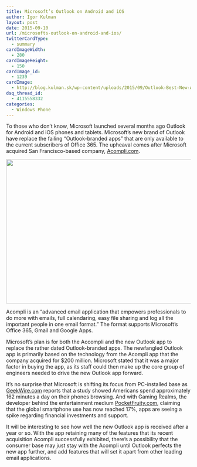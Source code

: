 ```yaml
---
title: Microsoft’s Outlook on Android and iOS
author: Igor Kulman
layout: post
date: 2015-09-10
url: /microsofts-outlook-on-android-and-ios/
twitterCardType:
  - summary
cardImageWidth:
  - 280
cardImageHeight:
  - 150
cardImage_id:
  - 1239
cardImage:
  - http://blog.kulman.sk/wp-content/uploads/2015/09/Outlook-Best-New-Apps.png
dsq_thread_id:
  - 4115558332
categories:
  - Windows Phone
---
```

To those who don’t know, Microsoft launched several months ago Outlook for Android and iOS phones and tablets. Microsoft’s new brand of Outlook have replace the failing “Outlook-branded apps” that are only available to the current subscribers of Office 365. The upheaval comes after Microsoft acquired San Francisco-based company, [Acompli.com][1]. 

[<img src="http://blog.kulman.sk/wp-content/uploads/2015/09/Outlook-Best-New-Apps-1024x512.png" alt="" width="788" height="394" class="alignnone size-large wp-image-1239" />][2]

Acompli is an “advanced email application that empowers professionals to do more with emails, full calendaring, easy file sharing and log all the important people in one email format.” The format supports Microsoft’s Office 365, Gmail and Google Apps.

Microsoft’s plan is for both the Accompli and the new Outlook app to replace the rather dated Outlook-branded apps. The newfangled Outlook app is primarily based on the technology from the Acompli app that the company acquired for $200 million. Microsoft stated that it was a major factor in buying the app, as its staff could then make up the core group of engineers needed to drive the new Outlook app forward. 

It’s no surprise that Microsoft is shifting its focus from PC-installed base as [GeekWire.com][3] reports that a study showed Americans spend approximately 162 minutes a day on their phones browsing. And with Gaming Realms, the developer behind the entertainment medium [PocketFruity.com][4], claiming that the global smartphone use has now reached 17%, apps are seeing a spike regarding financial investments and support.

It will be interesting to see how well the new Outlook app is received after a year or so. With the app retaining many of the features that its recent acquisition Acompli successfully exhibited, there’s a possibility that the consumer base may just stay with the Acompli until Outlook perfects the new app further, and add features that will set it apart from other leading email applications.

 [1]: https://www.acompli.com/
 [2]: http://blog.kulman.sk/wp-content/uploads/2015/09/Outlook-Best-New-Apps.png
 [3]: http://www.geekwire.com/2014/flurry-report-mobile-phones-162-minutes/
 [4]: https://www.pocketfruity.com/casino